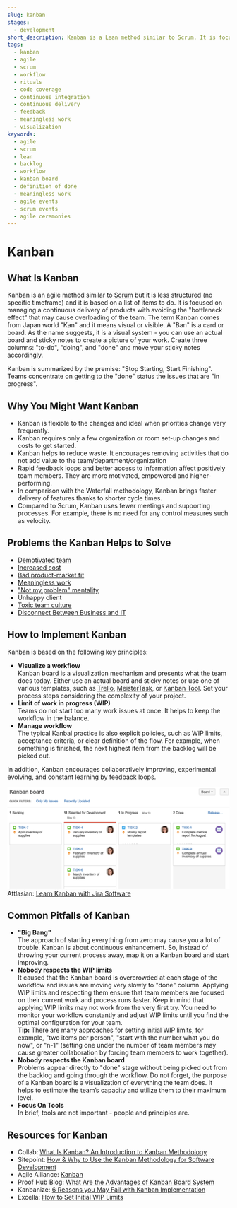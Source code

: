```yaml
---
slug: kanban
stages:
  - development
short_description: Kanban is a Lean method similar to Scrum. It is focused on managing a continuous delivery of products with avoiding the "bottleneck effect". It helps teams work together and more effectively.
tags:
  - kanban
  - agile
  - scrum
  - workflow
  - rituals
  - code coverage
  - continuous integration
  - continuous delivery
  - feedback
  - meaningless work
  - visualization
keywords:
  - agile
  - scrum
  - lean
  - backlog
  - workflow
  - kanban board
  - definition of done
  - meaningless work
  - agile events
  - scrum events
  - agile ceremonies
---
```


# Kanban

## What Is Kanban

Kanban is an agile method similar to [Scrum](/practices/scrum) but it is less structured (no specific timeframe) and it is based on a list of items to do. It is focused on managing a continuous delivery of products with avoiding the "bottleneck effect" that may cause overloading of the team. The term Kanban comes from Japan world "Kan" and it means visual or visible. A "Ban" is a card or board. As the name suggests, it is a visual system - you can use an actual board and sticky notes to create a picture of your work. Create three columns: "to-do", "doing", and "done" and move your sticky notes accordingly.

Kanban is summarized by the premise: "Stop Starting, Start Finishing". Teams concentrate on getting to the "done" status the issues that are "in progress".

## Why You Might Want Kanban

- Kanban is flexible to the changes and ideal when priorities change very frequently.
- Kanban requires only a few organization or room set-up changes and costs to get started.
- Kanban helps to reduce waste. It encourages removing activities that do not add value to the team/department/organization
- Rapid feedback loops and better access to information affect positively team members. They are more motivated, empowered and higher-performing.
- In comparison with the Waterfall methodology, Kanban brings faster delivery of features thanks to shorter cycle times.
- Compared to Scrum, Kanban uses fewer meetings and supporting processes. For example, there is no need for any control measures such as velocity.

## Problems the Kanban Helps to Solve

- [Demotivated team](/problems/demotivated-team)
- [Increased cost](/problems/increased-cost)
- [Bad product-market fit](/problems/bad-product-market-fit)
- [Meaningless work](/problems/meaningless-work)
- ["Not my problem" mentality](/problems/not-my-problem-mentality)
- Unhappy client
- [Toxic team culture](/problems/toxic-team-culture)
- [Disconnect Between Business and IT](/problems/disconnect-between-business-and-it)

## How to Implement Kanban

Kanban is based on the following key principles:

- **Visualize a workflow**  
   Kanban board is a visualization mechanism and presents what the team does today. Either use an actual board and sticky notes or use one of various templates, such as [Trello](https://trello.com/), [MeisterTask](https://www.meistertask.com), or [Kanban Tool](https://Kanbantool.com). Set your process steps considering the complexity of your project.
- **Limit of work in progress (WIP)**  
   Teams do not start too many work issues at once. It helps to keep the workflow in the balance.
- **Manage workflow**  
   The typical Kanbal practice is also explicit policies, such as WIP limits, acceptance criteria, or clear definition of the flow. For example, when something is finished, the next highest item from the backlog will be picked out.

In addition, Kanban encourages collaboratively improving, experimental evolving, and constant learning by feedback loops.

![Kanban](/files/Kanban.png)  
Attlasian: [Learn Kanban with Jira Software](https://www.atlassian.com/agile/tutorials/how-to-do-kanban-with-jira-software)

## Common Pitfalls of Kanban

- **"Big Bang"**  
   The approach of starting everything from zero may cause you a lot of trouble. Kanban is about continuous enhancement. So, instead of throwing your current process away, map it on a Kanban board and start improving.
- **Nobody respects the WIP limits**  
   It caused that the Kanban board is overcrowded at each stage of the workflow and issues are moving very slowly to "done" column. Applying WIP limits and respecting them ensure that team members are focused on their current work and process runs faster.
  Keep in mind that applying WIP limits may not work from the very first try. You need to monitor your workflow constantly and adjust WIP limits until you find the optimal configuration for your team.  
   **Tip:** There are many approaches for setting initial WIP limits, for example, "two items per person", "start with the number what you do now", or "n-1" (setting one under the number of team members may cause greater collaboration by forcing team members to work together).
- **Nobody respects the Kanban board**  
   Problems appear directly to "done" stage without being picked out from the backlog and going through the workflow. Do not forget, the purpose of a Kanban board is a visualization of everything the team does. It helps to estimate the team’s capacity and utilize them to their maximum level.
- **Focus On Tools**  
   In brief, tools are not important - people and principles are.

## Resources for Kanban

- Collab: [What Is Kanban? An Introduction to Kanban Methodology](https://resources.collab.net/agile-101/what-is-kanban)
- Sitepoint: [How & Why to Use the Kanban Methodology for Software Development](https://www.sitepoint.com/how-why-to-use-the-kanban-methodology-for-software-development/)
- Agile Alliance: [Kanban](https://www.agilealliance.org/glossary/kanban/)
- Proof Hub Blog: [What Are the Advantages of Kanban Board System](https://blog.proofhub.com/what-are-the-advantages-of-kanban-board-system-ec7b4c3e8807)
- Kanbanize: [6 Reasons you May Fail with Kanban Implementation](https://kanbanize.com/blog/problems-with-kanban-implementation/)
- Excella: [How to Set Initial WIP Limits](https://www.excella.com/insights/how-to-set-initial-wip-limits)
